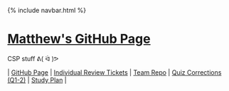{% include navbar.html %}


# <u> Matthew's GitHub Page </u>
CSP stuff ᕕ( ᐛ )ᕗ

| [GitHub Page](https://pqhantom.github.io/Tri-3-Matthew-Cao-Manaka) | [Individual Review Tickets](https://github.com/Pqhantom/Tri-3-Matthew-Cao-Manaka/issues/assigned/Pqhantom) | [Team Repo](https://github.com/NinjaBreadLord/grup-grass) | [Quiz Corrections (Q1-2)](https://github.com/Pqhantom/Tri-3-Matthew-Cao-Manaka/blob/main/quizcorrections) | [Study Plan](https://github.com/Pqhantom/Tri-3-Matthew-Cao-Manaka/blob/main/quizcorrections) | 

